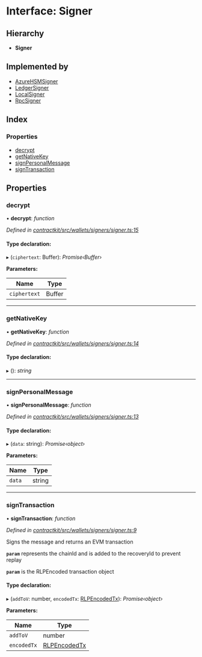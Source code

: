 # Interface: Signer

## Hierarchy

* **Signer**

## Implemented by

* [AzureHSMSigner](../classes/_wallets_signers_azure_hsm_signer_.azurehsmsigner.md)
* [LedgerSigner](../classes/_wallets_signers_ledger_signer_.ledgersigner.md)
* [LocalSigner](../classes/_wallets_signers_local_signer_.localsigner.md)
* [RpcSigner](../classes/_wallets_signers_rpc_signer_.rpcsigner.md)

## Index

### Properties

* [decrypt](_wallets_signers_signer_.signer.md#decrypt)
* [getNativeKey](_wallets_signers_signer_.signer.md#getnativekey)
* [signPersonalMessage](_wallets_signers_signer_.signer.md#signpersonalmessage)
* [signTransaction](_wallets_signers_signer_.signer.md#signtransaction)

## Properties

###  decrypt

• **decrypt**: *function*

*Defined in [contractkit/src/wallets/signers/signer.ts:15](https://github.com/celo-org/celo-monorepo/blob/master/packages/contractkit/src/wallets/signers/signer.ts#L15)*

#### Type declaration:

▸ (`ciphertext`: Buffer): *Promise‹Buffer›*

**Parameters:**

Name | Type |
------ | ------ |
`ciphertext` | Buffer |

___

###  getNativeKey

• **getNativeKey**: *function*

*Defined in [contractkit/src/wallets/signers/signer.ts:14](https://github.com/celo-org/celo-monorepo/blob/master/packages/contractkit/src/wallets/signers/signer.ts#L14)*

#### Type declaration:

▸ (): *string*

___

###  signPersonalMessage

• **signPersonalMessage**: *function*

*Defined in [contractkit/src/wallets/signers/signer.ts:13](https://github.com/celo-org/celo-monorepo/blob/master/packages/contractkit/src/wallets/signers/signer.ts#L13)*

#### Type declaration:

▸ (`data`: string): *Promise‹object›*

**Parameters:**

Name | Type |
------ | ------ |
`data` | string |

___

###  signTransaction

• **signTransaction**: *function*

*Defined in [contractkit/src/wallets/signers/signer.ts:9](https://github.com/celo-org/celo-monorepo/blob/master/packages/contractkit/src/wallets/signers/signer.ts#L9)*

Signs the message and returns an EVM transaction

**`param`** represents the chainId and is added to the recoveryId to prevent replay

**`param`** is the RLPEncoded transaction object

#### Type declaration:

▸ (`addToV`: number, `encodedTx`: [RLPEncodedTx](_utils_signing_utils_.rlpencodedtx.md)): *Promise‹object›*

**Parameters:**

Name | Type |
------ | ------ |
`addToV` | number |
`encodedTx` | [RLPEncodedTx](_utils_signing_utils_.rlpencodedtx.md) |
